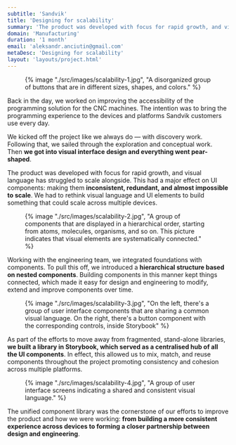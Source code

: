 ```yaml
---
subtitle: 'Sandvik'
title: 'Designing for scalability'
summary: 'The product was developed with focus for rapid growth, and visual language has struggled to scale alongside. This had a major effect on UI components: making them inconsistent, redundant, and almost impossible to scale. We had to rethink visual language and UI elements to build something that could scale across multiple devices.'
domain: 'Manufacturing'
duration: '1 month'
email: 'aleksandr.anciutin@gmail.com'
metaDesc: 'Designing for scalability'
layout: 'layouts/project.html'
---
```

<figure>
{% image "./src/images/scalability-1.jpg", "A disorganized group of buttons that are in different sizes, shapes, and colors." %}
</figure>

Back in the day, we worked on improving the accessibility of the programming solution for the CNC machines. The intention was to bring the programming experience to the devices and platforms Sandvik customers use every day.

We kicked off the project like we always do — with discovery work. Following that, we sailed through the exploration and conceptual work. Then **we got into visual interface design and everything went pear-shaped**.

The product was developed with focus for rapid growth, and visual language has struggled to scale alongside. This had a major effect on UI components: making them **inconsistent, redundant, and almost impossible to scale**. We had to rethink visual language and UI elements to build something that could scale across multiple devices.

<figure>
{% image "./src/images/scalability-2.jpg", "A group of components that are displayed in a hierarchical order, starting from atoms, molecules, organisms, and so on. This picture indicates that visual elements are systematically connected." %}
</figure>

Working with the engineering team, we integrated foundations with components. To pull this off, we introduced a **hierarchical structure based on nested components**. Building components in this manner kept things connected, which made it easy for design and engineering to modify, extend and improve components over time.

<figure>
{% image "./src/images/scalability-3.jpg", "On the left, there's a group of user interface components that are sharing a common visual language. On the right, there's a button component with the corresponding controls, inside Storybook" %}
</figure>

As part of the efforts to move away from fragmented, stand-alone libraries, **we built a library in Storybook, which served as a centralised hub of all the UI components**. In effect, this allowed us to mix, match, and reuse components throughout the project promoting consistency and cohesion across multiple platforms.

<figure>
{% image "./src/images/scalability-4.jpg", "A group of user interface screens indicating a shared and consistent visual language." %}
</figure>

The unified component library was the cornerstone of our efforts to improve the product and how we were working: **from building a more consistent experience across devices to forming a closer partnership between design and engineering**.





